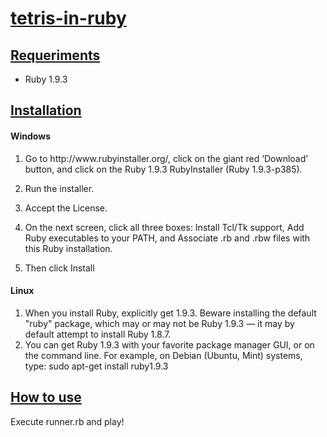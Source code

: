 <h1><u>tetris-in-ruby</u></h1>
<h2><u>Requeriments</u></h2>
<ul><li>Ruby 1.9.3</ul></li>
<h2><u>Installation</u></h2>
<h4>Windows</h4>
<ol><li><p>Go to http://www.rubyinstaller.org/, click on the giant red ‘Download’ button, and click on the Ruby 1.9.3 RubyInstaller (Ruby 1.9.3-p385).</p></li>
<li><p>Run the installer.</p></li>
<li><p>Accept the License.</p></li>
<li><p>On the next screen, click all three boxes: Install Tcl/Tk support, Add Ruby executables
to your PATH, and Associate .rb and .rbw files with this Ruby installation.</p></li>
<li><p>Then click Install</p></li>
</ol>

<h4>Linux</h4>
<ol><li>When you install Ruby, explicitly get 1.9.3. Beware installing the default "ruby" package, which may
or may not be Ruby 1.9.3 — it may by default attempt to install Ruby 1.8.7.</li>
<li>You can get Ruby 1.9.3 with your favorite package manager GUI, or on the command line. For example,
on Debian (Ubuntu, Mint) systems, type: sudo apt-get install ruby1.9.3</li></ol>
<h2><u>How to use</u></h2>
Execute runner.rb and play!
